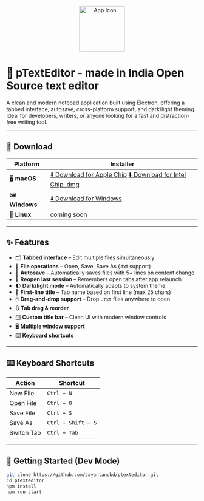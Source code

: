 <p align="center">
  <img src="https://i.ibb.co/CsPQm18Q/icon.png" alt="App Icon" width="120" height="120" />
</p>


# 📝 pTextEditor - made in India Open Source text editor 

A clean and modern notepad application built using Electron, offering a tabbed interface, autosave, cross-platform support, and dark/light theming. Ideal for developers, writers, or anyone looking for a fast and distraction-free writing tool.

---

## 🚀 Download

| Platform | Installer |
|----------|-----------|
| 🖥️ **macOS** | [⬇️ Download for Apple Chip](https://github.com/sayantandbd/ptexteditor/releases/download/v0.0.2-alpha/PtextEditor-0.0.2-arm64.dmg) [⬇️ Download for Intel Chip .dmg](https://github.com/sayantandbd/ptexteditor/releases/download/v0.0.2-alpha/PtextEditor-0.0.2-arm64.dmg) |
| 🖼️ **Windows** |  [⬇️ Download for Windows](https://github.com/sayantandbd/ptexteditor/releases/download/v0.0.2-alpha/PtextEditor.Setup.0.0.2.exe) |
| 🐧 **Linux** | coming soon |

---

## ✨ Features

- 🗂️ **Tabbed interface** – Edit multiple files simultaneously
- 💾 **File operations** – Open, Save, Save As (.txt support)
- 🧠 **Autosave** – Automatically saves files with 5+ lines on content change
- 🔁 **Reopen last session** – Remembers open tabs after app relaunch
- 🌓 **Dark/light mode** – Automatically adapts to system theme
- 📄 **First-line title** – Tab name based on first line (max 25 chars)
- 🖱️ **Drag-and-drop support** – Drop `.txt` files anywhere to open
- 🔃 **Tab drag & reorder**
- 🪟 **Custom title bar** – Clean UI with modern window controls
- 🖥️ **Multiple window support**
- ⌨️ **Keyboard shortcuts**

---

## ⌨️ Keyboard Shortcuts

| Action         | Shortcut           |
|----------------|--------------------|
| New File       | `Ctrl + N`         |
| Open File      | `Ctrl + O`         |
| Save File      | `Ctrl + S`         |
| Save As        | `Ctrl + Shift + S` |
| Switch Tab     | `Ctrl + Tab`       |

---

## 🧰 Getting Started (Dev Mode)

```bash
git clone https://github.com/sayantandbd/ptexteditor.git
cd ptexteditor
npm install
npm run start

